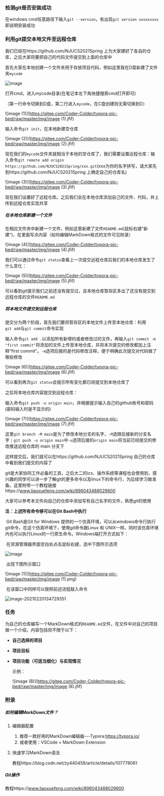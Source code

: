 ### 检测git是否安装成功

在windows cmd任意路径下输入`git --version`，有出现`git version xxxxxxxxx`即说明安装成功

### 利用git提交本地文件至远程仓库

我们已经在https://github.com/NJUCS2021Spring 上为大家建好了各自的仓库，之后大家将要把自己的代码文件提交到上面的仓库中

首先大家在本地创建一个文件夹用于存放项目代码，例如这里我在D盘新建了文件夹`mycode`

![image](https://gitee.com/Coder-Colder/typora-pic-bed/raw/master/img/image.jfif)

打开cmd，进入mycode目录(在笔记本左下角快捷搜索cmd打开即可)

（第一行命令切换到D盘，第二行进入`mycode`，在C盘创建则无需切换到D）

![image (1)](https://gitee.com/Coder-Colder/typora-pic-bed/raw/master/img/image (1).jfif)

输入命令`git init`，在本地新建空仓库

![image (2)](https://gitee.com/Coder-Colder/typora-pic-bed/raw/master/img/image (2).jfif)

现在我们的`mycode`文件夹就相当于本地的空仓库了，我们需要设置远程仓库：输入命令`git remote add origin https://github.com/NJUCS2021Spring/xxx.git`(xxx为你的名字拼写，请大家先到https://github.com/NJUCS2021Spring 上确定自己的仓库名)

![image (3)](https://gitee.com/Coder-Colder/typora-pic-bed/raw/master/img/image (3).jfif)

现在我们设置好了远程仓库。之后我们会在本地仓库添加自己的文件、代码，并上传到远程仓库实现共享

##### 在本地仓库新建一个文件

在相应文件夹中新建一个文件，例如这里新建了文件`README.md`(鼠标右键“新建”)，在里面写点内容（如何编辑MarkDown格式的文件可见附录）

![image (4)](https://gitee.com/Coder-Colder/typora-pic-bed/raw/master/img/image (4).jfif)

我们可以通过命令`git status`查看上一次提交远程仓库后我们的本地仓库发生了什么变化：

![image (5)](https://gitee.com/Coder-Colder/typora-pic-bed/raw/master/img/image (5).jfif)

可以看到git提示我们之前还没有提交过，且本地仓库暂存区多出了还没有提交到远程仓库的文件`README.md`

##### 将本地文件提交到远程仓库

提交分为两个阶段，首先我们要将暂存区的本地文件上传至本地仓库：利用`git add`与`git commit`命令实现

输入命令`git add .`以添加所有新增的或者修改过的文件，再输入`git commit -m "first commit"`将添加的文件上传至本地仓库，并将本次提交的修改都加上注释“first commit”。`-m`选项后接的是代码修改注释，便于明确此次提交对代码做了哪些修改

![image (6)](https://gitee.com/Coder-Colder/typora-pic-bed/raw/master/img/image (6).jfif)

可以看到再次`git status`会提示所有变化都已经提交到本地仓库了

之后将本地仓库内容提交到远程仓库：

输入命令`git push -u origin main`，并根据提示输入自己的github账号和密码(密码输入时是不显示的)

![image (7)](https://gitee.com/Coder-Colder/typora-pic-bed/raw/master/img/image (7).jfif)

这里`git branch -M main`是为了修改本地分支的名字，`-M`选限后接新的分支名字；`git push -u origin main`中`-u`选项后接的`origin main`将当前已经提交的修改推送远程仓库的 main 分支下

这样提交后，我们就可以在https://github.com/NJUCS2021Spring 自己的仓库中看到我们提交的内容了



git是大家协同工作必备的工具，之后大二的ics、操作系统等课程也会使用到，感兴趣的同学可以进一步了解git的更多命令以及linux下的命令行，为后续学习做准备。这里附带一个教程链接https://www.liaoxuefeng.com/wiki/896043488029600



大家可以参考本文件向自己的仓库中添加写有自己名字的文件，熟悉git的使用

**注：上述所有命令够可以在Git Bash中执行**

​	Git Bash是Git for Windows 提供的一个仿真环境，可以从windows命令行执行git命令，在这个仿真环境下，使用git命令跟Linux 和 UNIX一样。同时该仿真环境内也可以执行Linux的一行原生命令。Windows端打开方式如下：

​	在资源管理器界面空白处点击鼠标右键，选中下图所示选项

![image](https://gitee.com/Coder-Colder/typora-pic-bed/raw/master/img/image.png)

​	出现下图所示窗口

![image (1)](https://gitee.com/Coder-Colder/typora-pic-bed/raw/master/img/image (1).png)

​	在该窗口中同样可以按照前述流程敲入命令

![image-20210220134729351](https://gitee.com/Coder-Colder/typora-pic-bed/raw/master/img/image-20210220134729351.png)



### 任务

​	为自己的仓库编写一个MarkDown格式的`README.md`文件，在文件中对自己的项目做一个介绍，内容包括但不限于以下：

+ **自己选择的项目**

+ **项目目标**

+ **项目功能（可适当细化）与实现情况**

  示例：

  ![image (8)](https://gitee.com/Coder-Colder/typora-pic-bed/raw/master/img/image (8).jfif)

### 附录

##### 如何编辑MarkDown文件？

1. 编辑器配置

   1. 推荐一款好用的MarkDown编辑器---Typora:https://typora.io/
   2. 或者使用：VSCode + MarkDown Extension

2. 快速学习MarkDown语法

   教程https://blog.csdn.net/zy440458/article/details/107778061

##### Git操作

教程https://www.liaoxuefeng.com/wiki/896043488029600





